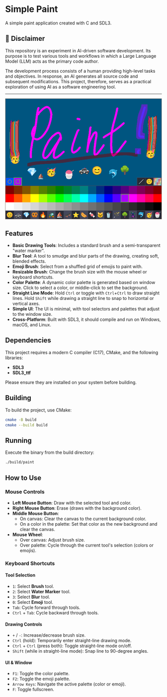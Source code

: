 # Simple Paint

A simple paint application created with C and SDL3.

## 🤖 Disclaimer

This repository is an experiment in AI-driven software development. Its purpose is to test various tools and workflows in which a Large Language Model (LLM) acts as the primary code author.

The development process consists of a human providing high-level tasks and objectives. In response, an AI generates all source code and subsequent modifications. This project, therefore, serves as a practical exploration of using AI as a software engineering tool.

---

![Screenshot of the paint program in action](paint.png)

## Features

- **Basic Drawing Tools**: Includes a standard brush and a semi-transparent "water marker".
- **Blur Tool**: A tool to smudge and blur parts of the drawing, creating soft, blended effects.
- **Emoji Brush**: Select from a shuffled grid of emojis to paint with.
- **Resizable Brush**: Change the brush size with the mouse wheel or keyboard shortcuts.
- **Color Palette**: A dynamic color palette is generated based on window size. Click to select a
    color, or middle-click to set the background.
- **Straight Line Mode**: Hold `Ctrl` or toggle with `Ctrl`+`Ctrl` to draw straight lines. Hold
    `Shift` while drawing a straight line to snap to horizontal or vertical axes.
- **Simple UI**: The UI is minimal, with tool selectors and palettes that adjust to the window
    size.
- **Cross-Platform**: Built with SDL3, it should compile and run on Windows, macOS, and Linux.

## Dependencies

This project requires a modern C compiler (C17), CMake, and the following libraries:

- **SDL3**
- **SDL3_ttf**

Please ensure they are installed on your system before building.

## Building

To build the project, use CMake:

```bash
cmake -B build
cmake --build build
```

## Running

Execute the binary from the build directory:

```bash
./build/paint
```

## How to Use

### Mouse Controls

- **Left Mouse Button**: Draw with the selected tool and color.
- **Right Mouse Button**: Erase (draws with the background color).
- **Middle Mouse Button**:
  - On canvas: Clear the canvas to the current background color.
  - On a color in the palette: Set that color as the new background and clear the canvas.
- **Mouse Wheel**:
  - Over canvas: Adjust brush size.
  - Over palette: Cycle through the current tool's selection (colors or emojis).

### Keyboard Shortcuts

#### Tool Selection

- `1`: Select **Brush** tool.
- `2`: Select **Water Marker** tool.
- `3`: Select **Blur** tool.
- `0`: Select **Emoji** tool.
- `Tab`: Cycle forward through tools.
- `Ctrl` + `Tab`: Cycle backward through tools.

#### Drawing Controls

- `+` / `-`: Increase/decrease brush size.
- `Ctrl` (hold): Temporarily enter straight-line drawing mode.
- `Ctrl` + `Ctrl` (press both): Toggle straight-line mode on/off.
- `Shift` (while in straight-line mode): Snap line to 90-degree angles.

#### UI & Window

- `F1`: Toggle the color palette.
- `F2`: Toggle the emoji palette.
- `Arrow Keys`: Navigate the active palette (color or emoji).
- `F`: Toggle fullscreen.
